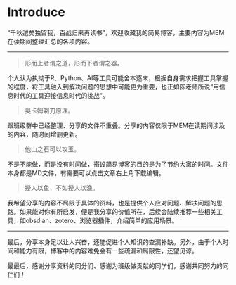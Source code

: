 # Introduce

“千秋邈矣独留我，百战归来再读书”，欢迎收藏我的简易博客，主要内容为MEM在读期间整理汇总的各项内容。

---
> 形而上者谓之道，形而下者谓之器。

个人认为执拗于R、Python、AI等工具可能舍本逐末，根据自身需求把握工具掌握的程度，将工具融入到解决问题的思想中可能更为重要，也正如陈老师所说“用信息时代的工具迎接信息时代的挑战”。

> 奥卡姆剃刀原理。

跟班级群中已经整理、分享的文件不重叠。分享的内容仅限于MEM在读期间涉及的内容，随时间增删更新。

> 他山之石可以攻玉。

不是不能做，而是没有时间做，搭设简易博客的目的是为了节约大家的时间。文件本身都是MD文件，有需要可以点击文章右上角下载编辑。

> 授人以鱼，不如授人以渔。

我希望分享的内容不局限于具体的资料，也是提供个人应对问题、解决问题的思路。如果能对你有所启发，便是我分享的价值所在，后续会陆续推荐一些相关工具，如obsdian、zotero、浏览器插件，介绍简单的应用场景。

---
最后，分享本身足以让人兴奋，还能促进个人知识的查漏补缺。另外，由于个人时间和能力有限，博客中的内容难免会有一些疏漏和局限性，还望见谅。

最最后，感谢分享资料的同分们、感谢为班级做贡献的同学们，感谢共同努力的同仁们！





